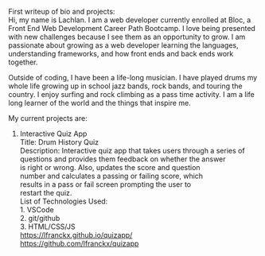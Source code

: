 First writeup of bio and projects:<br>
Hi, my name is Lachlan.  I am a web developer currently enrolled at Bloc, a Front End Web Development Career Path Bootcamp.  I love
being presented with new challenges because I see them as an opportunity to grow.  I am passionate about growing as a web developer learning the languages, 
understanding frameworks, and how front ends and back ends work together. 

Outside of coding, I have been a life-long musician.  I have played drums my whole life growing up in school jazz bands, rock bands, and touring the country.  I enjoy surfing and rock climbing as a pass time activity. I am a life long learner of the world and the things that inspire me.

My current projects are:<br>
1.  Interactive Quiz App<br>
    Title: Drum History Quiz<br>
    Description: 
    Interactive quiz app that takes users through a series of <br>
    questions and provides them feedback on whether the answer<br>
    is right or wrong.  Also, updates the score and question<br>
    number and calculates a passing or failing score, which<br>
    results in a pass or fail screen prompting the user to<br>
    restart the quiz.<br>
    List of Technologies Used:<br>
        1. VSCode<br>
        2. git/github<br>
        3. HTML/CSS/JS<br>
    https://lfranckx.github.io/quizapp/<br>
    https://github.com/lfranckx/quizapp<br>
